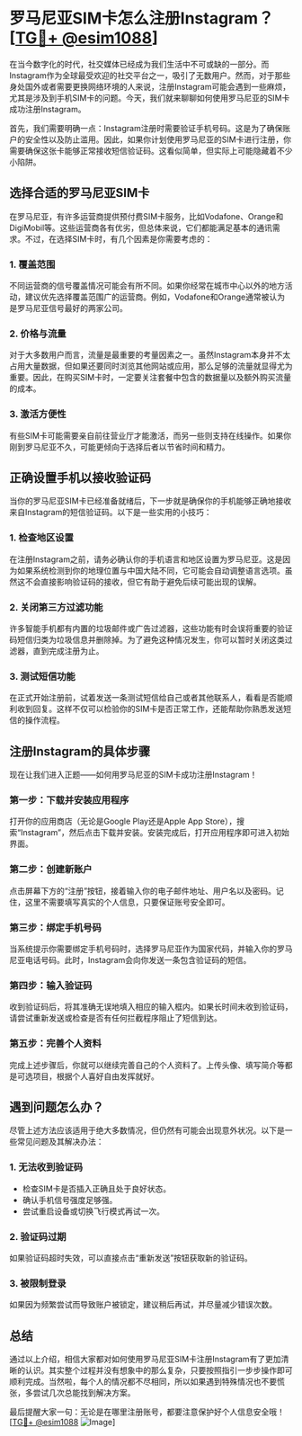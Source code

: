 # 罗马尼亚SIM卡怎么注册Instagram？[[TG💪+ @esim1088](https://t.me/s/esim1088)]

在当今数字化的时代，社交媒体已经成为我们生活中不可或缺的一部分。而Instagram作为全球最受欢迎的社交平台之一，吸引了无数用户。然而，对于那些身处国外或者需要更换网络环境的人来说，注册Instagram可能会遇到一些麻烦，尤其是涉及到手机SIM卡的问题。今天，我们就来聊聊如何使用罗马尼亚的SIM卡成功注册Instagram。

首先，我们需要明确一点：Instagram注册时需要验证手机号码。这是为了确保账户的安全性以及防止滥用。因此，如果你计划使用罗马尼亚的SIM卡进行注册，你需要确保这张卡能够正常接收短信验证码。这看似简单，但实际上可能隐藏着不少小陷阱。

## 选择合适的罗马尼亚SIM卡

在罗马尼亚，有许多运营商提供预付费SIM卡服务，比如Vodafone、Orange和DigiMobil等。这些运营商各有优劣，但总体来说，它们都能满足基本的通讯需求。不过，在选择SIM卡时，有几个因素是你需要考虑的：

### 1. **覆盖范围**
   不同运营商的信号覆盖情况可能会有所不同。如果你经常在城市中心以外的地方活动，建议优先选择覆盖范围广的运营商。例如，Vodafone和Orange通常被认为是罗马尼亚信号最好的两家公司。

### 2. **价格与流量**
   对于大多数用户而言，流量是最重要的考量因素之一。虽然Instagram本身并不太占用大量数据，但如果还要同时浏览其他网站或应用，那么足够的流量就显得尤为重要。因此，在购买SIM卡时，一定要关注套餐中包含的数据量以及额外购买流量的成本。

### 3. **激活方便性**
   有些SIM卡可能需要亲自前往营业厅才能激活，而另一些则支持在线操作。如果你刚到罗马尼亚不久，可能更倾向于选择后者以节省时间和精力。

## 正确设置手机以接收验证码

当你的罗马尼亚SIM卡已经准备就绪后，下一步就是确保你的手机能够正确地接收来自Instagram的短信验证码。以下是一些实用的小技巧：

### 1. **检查地区设置**
   在注册Instagram之前，请务必确认你的手机语言和地区设置为罗马尼亚。这是因为如果系统检测到你的地理位置与中国大陆不同，它可能会自动调整语言选项。虽然这不会直接影响验证码的接收，但它有助于避免后续可能出现的误解。

### 2. **关闭第三方过滤功能**
   许多智能手机都有内置的垃圾邮件或广告过滤器，这些功能有时会误将重要的验证码短信归类为垃圾信息并删除掉。为了避免这种情况发生，你可以暂时关闭这类过滤器，直到完成注册为止。

### 3. **测试短信功能**
   在正式开始注册前，试着发送一条测试短信给自己或者其他联系人，看看是否能顺利收到回复。这样不仅可以检验你的SIM卡是否正常工作，还能帮助你熟悉发送短信的操作流程。

## 注册Instagram的具体步骤

现在让我们进入正题——如何用罗马尼亚的SIM卡成功注册Instagram！

### 第一步：下载并安装应用程序
   打开你的应用商店（无论是Google Play还是Apple App Store），搜索“Instagram”，然后点击下载并安装。安装完成后，打开应用程序即可进入初始界面。

### 第二步：创建新账户
   点击屏幕下方的“注册”按钮，接着输入你的电子邮件地址、用户名以及密码。记住，这里不需要填写真实的个人信息，只要保证账号安全即可。

### 第三步：绑定手机号码
   当系统提示你需要绑定手机号码时，选择罗马尼亚作为国家代码，并输入你的罗马尼亚电话号码。此时，Instagram会向你发送一条包含验证码的短信。

### 第四步：输入验证码
   收到验证码后，将其准确无误地填入相应的输入框内。如果长时间未收到验证码，请尝试重新发送或检查是否有任何拦截程序阻止了短信到达。

### 第五步：完善个人资料
   完成上述步骤后，你就可以继续完善自己的个人资料了。上传头像、填写简介等都是可选项目，根据个人喜好自由发挥就好。

## 遇到问题怎么办？

尽管上述方法应该适用于绝大多数情况，但仍然有可能会出现意外状况。以下是一些常见问题及其解决办法：

### 1. **无法收到验证码**
   - 检查SIM卡是否插入正确且处于良好状态。
   - 确认手机信号强度足够强。
   - 尝试重启设备或切换飞行模式再试一次。

### 2. **验证码过期**
   如果验证码超时失效，可以直接点击“重新发送”按钮获取新的验证码。

### 3. **被限制登录**
   如果因为频繁尝试而导致账户被锁定，建议稍后再试，并尽量减少错误次数。

## 总结

通过以上介绍，相信大家都对如何使用罗马尼亚SIM卡注册Instagram有了更加清晰的认识。其实整个过程并没有想象中的那么复杂，只要按照指引一步步操作即可顺利完成。当然啦，每个人的情况都不尽相同，所以如果遇到特殊情况也不要慌张，多尝试几次总能找到解决方案。

最后提醒大家一句：无论是在哪里注册账号，都要注意保护好个人信息安全哦！[[TG💪+ @esim1088](https://t.me/s/esim1088) ![Image](https://i.postimg.cc/4NQfJmqS/Snipaste-2025-05-13-00-14-12.png)]